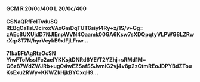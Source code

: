 #### GCM R 20/0c/400 L 20/0c/400
**CSNaQRfFclTvdu8Q**<br/>**REBgCaTsL9ciroxVAxGmDqTUT6siyI4Ry+z/1S/v+Gg=**<br/>**zAEc8UXUjdD7NJIEnpWVN4Oaamk00GA6Ksw7sXDQpqtyVLPWG8LZRwrXqr8T7N/hyrVeykE9xIFjLFnw...**<br/><br/>
**7fkaBFtAgRtzOcSN**<br/>**YiwFToMssIFc2aeIYKKsjtDNRd6YE/T2YZhj+sRMd1M=**<br/>**G6z87WdZWJRb+ugO4wEZSafSSJvmiG2vj4v8p2zCtmREoJDPYBdZTouKsExu2RWy+KKWZkHjkBYCxqH9...**